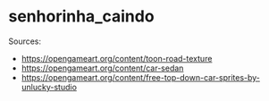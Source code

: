 # senhorinha_caindo

Sources:

- https://opengameart.org/content/toon-road-texture
- https://opengameart.org/content/car-sedan
- https://opengameart.org/content/free-top-down-car-sprites-by-unlucky-studio
